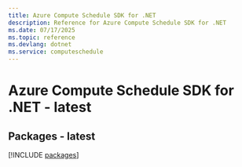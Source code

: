 ```yaml
---
title: Azure Compute Schedule SDK for .NET
description: Reference for Azure Compute Schedule SDK for .NET
ms.date: 07/17/2025
ms.topic: reference
ms.devlang: dotnet
ms.service: computeschedule
---
```

# Azure Compute Schedule SDK for .NET - latest
## Packages - latest
[!INCLUDE [packages](compute-schedule-index.md)]